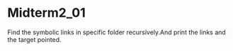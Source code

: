 # Midterm2_01

Find the symbolic links in specific folder recursively.And print the links and the target pointed.
